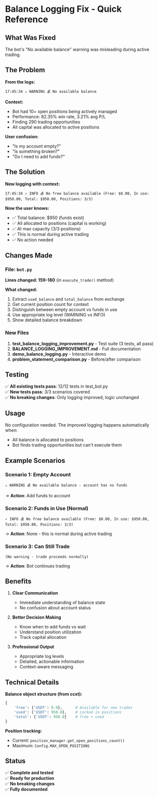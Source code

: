 # Balance Logging Fix - Quick Reference

## What Was Fixed

The bot's "No available balance" warning was misleading during active trading.

## The Problem

**From the logs:**
```
17:45:34 ⚠️ WARNING 💰 No available balance
```

**Context:**
- Bot had 10+ open positions being actively managed
- Performance: 82.35% win rate, 3.21% avg P/L
- Finding 290 trading opportunities
- All capital was allocated to active positions

**User confusion:**
- "Is my account empty?"
- "Is something broken?"
- "Do I need to add funds?"

## The Solution

**New logging with context:**
```
17:45:34 ✓ INFO 💰 No free balance available (Free: $0.00, In use: $950.00, Total: $950.00, Positions: 3/3)
```

**Now the user knows:**
- ✅ Total balance: $950 (funds exist)
- ✅ All allocated to positions (capital is working)
- ✅ At max capacity (3/3 positions)
- ✅ This is normal during active trading
- ✅ No action needed

## Changes Made

### File: `bot.py`

**Lines changed: 159-180** (in `execute_trade()` method)

**What changed:**
1. Extract `used_balance` and `total_balance` from exchange
2. Get current position count for context
3. Distinguish between empty account vs funds in use
4. Use appropriate log level (WARNING vs INFO)
5. Show detailed balance breakdown

### New Files

1. **test_balance_logging_improvement.py** - Test suite (3 tests, all pass)
2. **BALANCE_LOGGING_IMPROVEMENT.md** - Full documentation
3. **demo_balance_logging.py** - Interactive demo
4. **problem_statement_comparison.py** - Before/after comparison

## Testing

✅ **All existing tests pass**: 12/12 tests in test_bot.py  
✅ **New tests pass**: 3/3 scenarios covered  
✅ **No breaking changes**: Only logging improved, logic unchanged

## Usage

No configuration needed. The improved logging happens automatically when:
- All balance is allocated to positions
- Bot finds trading opportunities but can't execute them

## Example Scenarios

### Scenario 1: Empty Account
```
⚠️ WARNING 💰 No available balance - account has no funds
```
→ **Action**: Add funds to account

### Scenario 2: Funds in Use (Normal)
```
✓ INFO 💰 No free balance available (Free: $0.00, In use: $950.00, Total: $950.00, Positions: 3/3)
```
→ **Action**: None - this is normal during active trading

### Scenario 3: Can Still Trade
```
(No warning - trade proceeds normally)
```
→ **Action**: Bot continues trading

## Benefits

1. **Clear Communication**
   - Immediate understanding of balance state
   - No confusion about account status

2. **Better Decision Making**
   - Know when to add funds vs wait
   - Understand position utilization
   - Track capital allocation

3. **Professional Output**
   - Appropriate log levels
   - Detailed, actionable information
   - Context-aware messaging

## Technical Details

**Balance object structure (from ccxt):**
```python
{
    'free': {'USDT': 0.0},      # Available for new trades
    'used': {'USDT': 950.0},    # Locked in positions
    'total': {'USDT': 950.0}    # free + used
}
```

**Position tracking:**
- Current: `position_manager.get_open_positions_count()`
- Maximum: `Config.MAX_OPEN_POSITIONS`

## Status

✅ **Complete and tested**  
✅ **Ready for production**  
✅ **No breaking changes**  
✅ **Fully documented**
